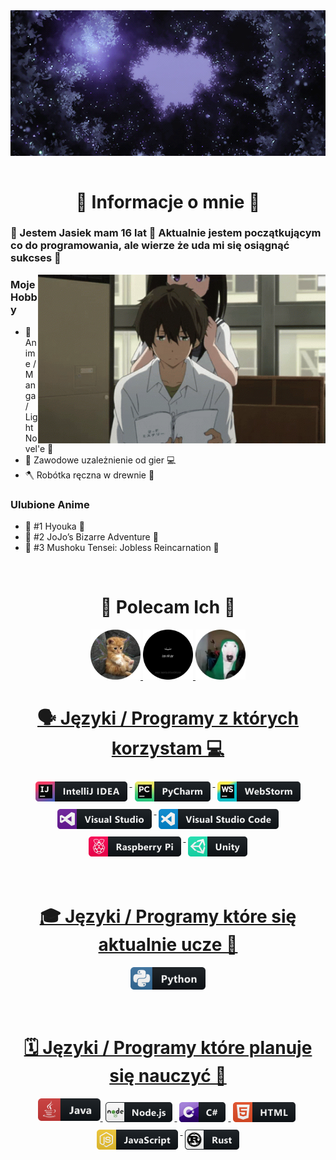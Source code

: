 <div align="center">
<img hight="250" width="785" alt="GIF" align="center" src="https://github.com/JasiokowyGIT/JasiokowyGIT/blob/main/assets/original.gif">
</div>

</br>

<h1 align="center">💬 Informacje o mnie 💬</h1>
<h3>👋 Jestem Jasiek mam 16 lat 👋 Aktualnie jestem początkującym co do programowania, ale wierze że uda mi się osiągnąć sukcses 🤗</h3>

<img hight="272" width="460" alt="GIF" align="right" src="https://github.com/JasiokowyGIT/JasiokowyGIT/blob/main/assets/hyouka-sway.gif">

### Moje Hobby

- 🌸 Anime / Manga / Light Novel'e 📖
- 🌆 Zawodowe uzależnienie od gier 💻
- 🪓 Robótka ręczna w drewnie 🔨

### Ulubione Anime

- 🔰 #1 Hyouka 🔰
- 💪 #2 JoJo’s Bizarre Adventure 💪
- 🎉 #3 Mushoku Tensei: Jobless Reincarnation 🎉

</br>

<h1 align="center">🤗 Polecam Ich 🤗</h1>

<p align="center">
      <a href="https://github.com/mafineeek">
         <img alt="Mafineeek" src="https://github.com/JasiokowyGIT/JasiokowyGIT/blob/main/assets/mafineek.png" width="80" height="80">    
       <a href="https://github.com/kr1mk">
         <img alt="kr1mk" src="https://github.com/JasiokowyGIT/JasiokowyGIT/blob/main/assets/56652866-modified.png" width="80" height="80">          
        <a href="https://github.com/GRainbowP">
         <img alt="GRainbowP" src="https://github.com/JasiokowyGIT/JasiokowyGIT/blob/main/assets/rainbowp-modified.png" width="80" height="80">
</p>

 
<h1 align="center">🗣️ Języki / Programy z których korzystam 💻</h1>

<!-- For more icons please follow  https://github.com/MikeCodesDotNET/ColoredBadges -->
<p align="center">
<img src="https://github.com/JasiokowyGIT/JasiokowyGIT/blob/main/assets/jetbrains_intellij.png" alt="jetbrains_intellij" style="vertical-align:top; margin:6px 4px">
<img src="https://github.com/JasiokowyGIT/JasiokowyGIT/blob/main/assets/jetbrains_pycharm.png" alt="jetbrains_pycharm" style="vertical-align:top; margin:6px 4px">
<img src="https://github.com/JasiokowyGIT/JasiokowyGIT/blob/main/assets/jetbrains_webstorm.png" alt="jetbrains webstorm" style="vertical-align:top; margin:6px 4px">
<img src="https://github.com/JasiokowyGIT/JasiokowyGIT/blob/main/assets/visualstudio.png" alt="visualstudio" style="vertical-align:top; margin:6px 4px">
<img src="https://github.com/JasiokowyGIT/JasiokowyGIT/blob/main/assets/visualstudio_code.png" alt="visualstudio_code" style="vertical-align:top; margin:6px 4px">
<img src="https://github.com/JasiokowyGIT/JasiokowyGIT/blob/main/assets/raspberrypi.png" alt="raspberrypi" style="vertical-align:top; margin:6px 4px">
<img src="https://github.com/JasiokowyGIT/JasiokowyGIT/blob/main/assets/unity.png" alt="unity" style="vertical-align:top; margin:6px 4px">
</p>
</br>

<h1 align="center">🎓 Języki / Programy które się aktualnie ucze 🍎</h1>
<p align="center">
<img src="https://github.com/JasiokowyGIT/JasiokowyGIT/blob/main/assets/python.png" alt="python" width="120" hight="50">
 </p>
</br>

<h1 align="center">🗓️ Języki / Programy które planuje się nauczyć 📅</h1>
<p align="center">
<img src="https://github.com/JasiokowyGIT/JasiokowyGIT/blob/main/assets/java.png" alt="java"  width="100" hight="50">
<img src="https://github.com/JasiokowyGIT/JasiokowyGIT/blob/main/assets/nodejs.png" alt="nodejs" style="vertical-align:top; margin:6px 4px">
<img src="https://github.com/JasiokowyGIT/JasiokowyGIT/blob/main/assets/csharp.png" alt="csharp" style="vertical-align:top; margin:6px 4px">
<img src="https://github.com/JasiokowyGIT/JasiokowyGIT/blob/main/assets/html.png" alt="html" style="vertical-align:top; margin:6px 4px">
<img src="https://github.com/JasiokowyGIT/JasiokowyGIT/blob/main/assets/js.png" alt="js" style="vertical-align:top; margin:6px 4px">
<img src="https://github.com/JasiokowyGIT/JasiokowyGIT/blob/main/assets/rust.png" alt="rust" style="vertical-align:top; margin:6px 4px">
</p>
